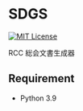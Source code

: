 # SDGS

[![MIT License](http://img.shields.io/badge/license-MIT-blue.svg?style=flat)](LICENSE)

RCC 総会文書生成器

## Requirement

- Python 3.9

